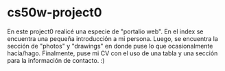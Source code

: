 # cs50w-project0
En este project0 realicé una especie de "portalio web". En el index se encuentra
una pequeña introducción a mi persona. Luego, se encuentra  la sección de "photos" y "drawings"
en donde puse lo que ocasionalmente hacía/hago. Finalmente, puse mi CV con el uso de una tabla y una sección 
para la información de contacto.
:)